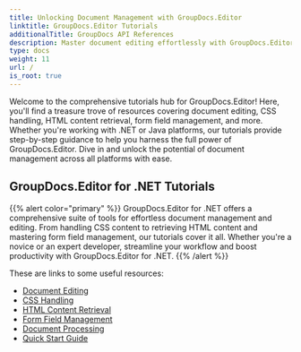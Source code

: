 ```yaml
---
title: Unlocking Document Management with GroupDocs.Editor
linktitle: GroupDocs.Editor Tutorials
additionalTitle: GroupDocs API References
description: Master document editing effortlessly with GroupDocs.Editor for .NET & Java. Streamline workflow, manage CSS, retrieve HTML content, & more!
type: docs
weight: 11
url: /
is_root: true
---
```


Welcome to the comprehensive tutorials hub for GroupDocs.Editor! Here, you'll find a treasure trove of resources covering document editing, CSS handling, HTML content retrieval, form field management, and more. Whether you're working with .NET or Java platforms, our tutorials provide step-by-step guidance to help you harness the full power of GroupDocs.Editor. Dive in and unlock the potential of document management across all platforms with ease.


## GroupDocs.Editor for .NET Tutorials
{{% alert color="primary" %}}
GroupDocs.Editor for .NET offers a comprehensive suite of tools for effortless document management and editing. From handling CSS content to retrieving HTML content and mastering form field management, our tutorials cover it all. Whether you're a novice or an expert developer, streamline your workflow and boost productivity with GroupDocs.Editor for .NET.
{{% /alert %}}

These are links to some useful resources:
 
- [Document Editing](./net/document-editing/)
- [CSS Handling](./net/css-handling/)
- [HTML Content Retrieval](./net/html-content-retrieval/)
- [Form Field Management](./net/form-field-management/)
- [Document Processing](./net/document-processing/)
- [Quick Start Guide](./net/quick-start-guide/)
